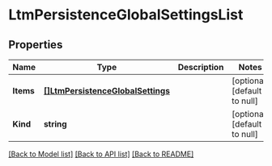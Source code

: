 # LtmPersistenceGlobalSettingsList

## Properties
Name | Type | Description | Notes
------------ | ------------- | ------------- | -------------
**Items** | [**[]LtmPersistenceGlobalSettings**](ltm_persistence_globalSettings.md) |  | [optional] [default to null]
**Kind** | **string** |  | [optional] [default to null]

[[Back to Model list]](../README.md#documentation-for-models) [[Back to API list]](../README.md#documentation-for-api-endpoints) [[Back to README]](../README.md)


